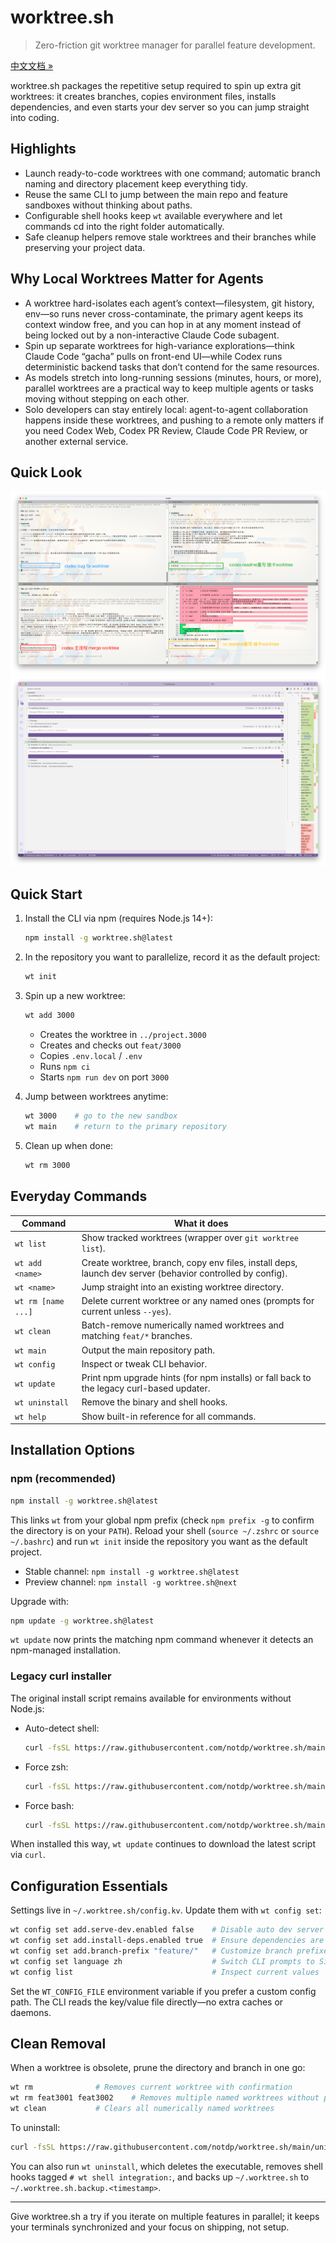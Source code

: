 # worktree.sh
>
> Zero-friction git worktree manager for parallel feature development.

[中文文档 »](README.zh-CN.md)

worktree.sh packages the repetitive setup required to spin up extra git worktrees: it creates branches, copies environment files, installs dependencies, and even starts your dev server so you can jump straight into coding.

## Highlights

- Launch ready-to-code worktrees with one command; automatic branch naming and directory placement keep everything tidy.
- Reuse the same CLI to jump between the main repo and feature sandboxes without thinking about paths.
- Configurable shell hooks keep `wt` available everywhere and let commands cd into the right folder automatically.
- Safe cleanup helpers remove stale worktrees and their branches while preserving your project data.

## Why Local Worktrees Matter for Agents

- A worktree hard-isolates each agent’s context—filesystem, git history, env—so runs never cross-contaminate, the primary agent keeps its context window free, and you can hop in at any moment instead of being locked out by a non-interactive Claude Code subagent.
- Spin up separate worktrees for high-variance explorations—think Claude Code “gacha” pulls on front-end UI—while Codex runs deterministic backend tasks that don’t contend for the same resources.
- As models stretch into long-running sessions (minutes, hours, or more), parallel worktrees are a practical way to keep multiple agents or tasks moving without stepping on each other.
- Solo developers can stay entirely local: agent-to-agent collaboration happens inside these worktrees, and pushing to a remote only matters if you need Codex Web, Codex PR Review, Claude Code PR Review, or another external service.

## Quick Look

![CLI overview](asset/worktree.sh.screenshot-1.png)
![Worktree switching](asset/worktree.sh.screenshot-2.png)

## Quick Start

1. Install the CLI via npm (requires Node.js 14+):

   ```bash
   npm install -g worktree.sh@latest
   ```

2. In the repository you want to parallelize, record it as the default project:

   ```bash
   wt init
   ```

3. Spin up a new worktree:

   ```bash
   wt add 3000
   ```

   - Creates the worktree in `../project.3000`
   - Creates and checks out `feat/3000`
   - Copies `.env.local` / `.env`
   - Runs `npm ci`
   - Starts `npm run dev` on port `3000`
4. Jump between worktrees anytime:

   ```bash
   wt 3000    # go to the new sandbox
   wt main    # return to the primary repository
   ```

5. Clean up when done:

   ```bash
   wt rm 3000
   ```

## Everyday Commands

| Command         | What it does                                                                                              |
| --------------- | --------------------------------------------------------------------------------------------------------- |
| `wt list`       | Show tracked worktrees (wrapper over `git worktree list`).                                                |
| `wt add <name>` | Create worktree, branch, copy env files, install deps, launch dev server (behavior controlled by config). |
| `wt <name>`     | Jump straight into an existing worktree directory.                                                        |
| `wt rm [name ...]`  | Delete current worktree or any named ones (prompts for current unless `--yes`).                           |
| `wt clean`      | Batch-remove numerically named worktrees and matching `feat/*` branches.                                  |
| `wt main`       | Output the main repository path.                                                                          |
| `wt config`     | Inspect or tweak CLI behavior.                                                                            |
| `wt update`     | Print npm upgrade hints (for npm installs) or fall back to the legacy curl-based updater.                 |
| `wt uninstall`  | Remove the binary and shell hooks.                                                                        |
| `wt help`       | Show built-in reference for all commands.                                                                 |

## Installation Options

### npm (recommended)

```bash
npm install -g worktree.sh@latest
```

This links `wt` from your global npm prefix (check `npm prefix -g` to confirm the directory is on your `PATH`). Reload your shell (`source ~/.zshrc` or `source ~/.bashrc`) and run `wt init` inside the repository you want as the default project.

- Stable channel: `npm install -g worktree.sh@latest`
- Preview channel: `npm install -g worktree.sh@next`

Upgrade with:

```bash
npm update -g worktree.sh@latest
```

`wt update` now prints the matching npm command whenever it detects an npm-managed installation.

### Legacy curl installer

The original install script remains available for environments without Node.js:

- Auto-detect shell:

  ```bash
  curl -fsSL https://raw.githubusercontent.com/notdp/worktree.sh/main/install.sh | bash
  ```

- Force zsh:

  ```bash
  curl -fsSL https://raw.githubusercontent.com/notdp/worktree.sh/main/install.sh | bash -s -- --shell zsh
  ```

- Force bash:

  ```bash
  curl -fsSL https://raw.githubusercontent.com/notdp/worktree.sh/main/install.sh | bash -s -- --shell bash
  ```

When installed this way, `wt update` continues to download the latest script via `curl`.

## Configuration Essentials

Settings live in `~/.worktree.sh/config.kv`. Update them with `wt config set`:

```bash
wt config set add.serve-dev.enabled false    # Disable auto dev server
wt config set add.install-deps.enabled true  # Ensure dependencies are installed
wt config set add.branch-prefix "feature/"   # Customize branch prefixes
wt config set language zh                    # Switch CLI prompts to Simplified Chinese
wt config list                               # Inspect current values
```

Set the `WT_CONFIG_FILE` environment variable if you prefer a custom config path. The CLI reads the key/value file directly—no extra caches or daemons.

## Clean Removal

When a worktree is obsolete, prune the directory and branch in one go:

```bash
wt rm              # Removes current worktree with confirmation
wt rm feat3001 feat3002    # Removes multiple named worktrees without prompting
wt clean           # Clears all numerically named worktrees
```

To uninstall:

```bash
curl -fsSL https://raw.githubusercontent.com/notdp/worktree.sh/main/uninstall.sh | bash
```

You can also run `wt uninstall`, which deletes the executable, removes shell hooks tagged `# wt shell integration:`, and backs up `~/.worktree.sh` to `~/.worktree.sh.backup.<timestamp>`.

---

Give worktree.sh a try if you iterate on multiple features in parallel; it keeps your terminals synchronized and your focus on shipping, not setup.

